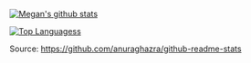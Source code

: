 [![Megan's github stats](https://github-readme-stats.vercel.app/api?username=megancooper&theme=tokyonight&show_icons=true&count_private=true)](https://github.com/anuraghazra/github-readme-stats)

[![Top Languagess](https://github-readme-stats.vercel.app/api/top-langs/?username=megancooper&layout=compact&theme=tokyonight&count_private=true)](https://github.com/anuraghazra/github-readme-stats)

Source: https://github.com/anuraghazra/github-readme-stats



<br />

<script type="text/javascript" src="https://cdnjs.buymeacoffee.com/1.0.0/button.prod.min.js" data-name="bmc-button" data-slug="megancooper" data-color="#5F7FFF" data-emoji="" data-font="Cookie" data-text="Buy me a coffee" data-outline-color="#000000" data-font-color="#ffffff" data-coffee-color="#FFDD00" ></script>


